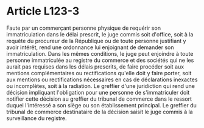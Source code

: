# Article L123-3

Faute par un commerçant personne physique de requérir son immatriculation dans le délai prescrit, le juge commis soit d'office, soit à la requête du procureur de la République ou de toute personne justifiant y avoir intérêt, rend une ordonnance lui enjoignant de demander son immatriculation.   Dans les mêmes conditions, le juge peut enjoindre à toute personne immatriculée au registre du commerce et des sociétés qui ne les aurait pas requises dans les délais prescrits, de faire procéder soit aux mentions complémentaires ou rectifications qu'elle doit y faire porter, soit aux mentions ou rectifications nécessaires en cas de déclarations inexactes ou incomplètes, soit à la radiation.   Le greffier d'une juridiction qui rend une décision impliquant l'obligation pour une personne de s'immatriculer doit notifier cette décision au greffier du tribunal de commerce dans le ressort duquel l'intéressé a son siège ou son établissement principal. Le greffier du tribunal de commerce destinataire de la décision saisit le juge commis à la surveillance du registre.